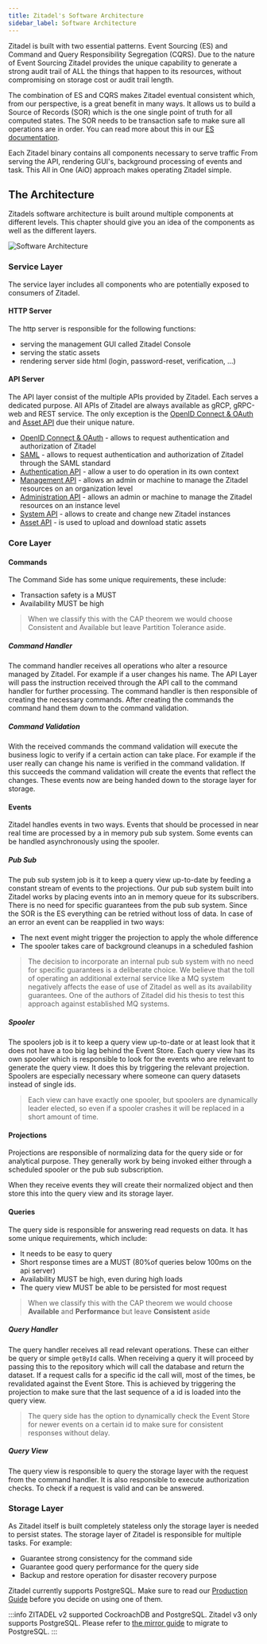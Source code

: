 ```yaml
---
title: Zitadel's Software Architecture
sidebar_label: Software Architecture
---
```


Zitadel is built with two essential patterns. Event Sourcing (ES) and Command and Query Responsibility Segregation (CQRS). 
Due to the nature of Event Sourcing Zitadel provides the unique capability to generate a strong audit trail of ALL the things that happen to its resources, without compromising on storage cost or audit trail length.

The combination of ES and CQRS makes Zitadel eventual consistent which, from our perspective, is a great benefit in many ways. 
It allows us to build a Source of Records (SOR) which is the one single point of truth for all computed states. 
The SOR needs to be transaction safe to make sure all operations are in order.
You can read more about this in our [ES documentation](../eventstore/overview).

Each Zitadel binary contains all components necessary to serve traffic
From serving the API, rendering GUI's, background processing of events and task.
This All in One (AiO) approach makes operating Zitadel simple. 

## The Architecture

Zitadels software architecture is built around multiple components at different levels.
This chapter should give you an idea of the components as well as the different layers.

![Software Architecture](/img/zitadel_software_architecture.png)

### Service Layer

The service layer includes all components who are potentially exposed to consumers of Zitadel.

#### HTTP Server

The http server is responsible for the following functions:

- serving the management GUI called Zitadel Console
- serving the static assets
- rendering server side html (login, password-reset, verification, ...)

#### API Server

The API layer consist of the multiple APIs provided by Zitadel. Each serves a dedicated purpose.
All APIs of Zitadel are always available as gRCP, gRPC-web and REST service. 
The only exception is the [OpenID Connect & OAuth](/apis/openidoauth/endpoints) and [Asset API](/apis/introduction#assets) due their unique nature.

- [OpenID Connect & OAuth](/apis/openidoauth/endpoints) - allows to request authentication and authorization of Zitadel
- [SAML](/apis/saml/endpoints) - allows to request authentication and authorization of Zitadel through the SAML standard
- [Authentication API](/apis/introduction#authentication) - allow a user to do operation in its own context
- [Management API](/apis/introduction#management) - allows an admin or machine to manage the Zitadel resources on an organization level
- [Administration API](/apis/introduction#administration) - allows an admin or machine to manage the Zitadel resources on an instance level
- [System API](/apis/introduction#system) - allows to create and change new Zitadel instances
- [Asset API](/apis/introduction#assets) - is used to upload and download static assets

### Core Layer

#### Commands

The Command Side has some unique requirements, these include:

- Transaction safety is a MUST
- Availability MUST be high

> When we classify this with the CAP theorem we would choose Consistent and Available but leave Partition Tolerance aside.

##### Command Handler

The command handler receives all operations who alter a resource managed by Zitadel.
For example if a user changes his name. The API Layer will pass the instruction received through the API call to the command handler for further processing.
The command handler is then responsible of creating the necessary commands.
After creating the commands the command hand them down to the command validation.

##### Command Validation

With the received commands the command validation will execute the business logic to verify if a certain action can take place.
For example if the user really can change his name is verified in the command validation.
If this succeeds the command validation will create the events that reflect the changes.
These events now are being handed down to the storage layer for storage.

#### Events

Zitadel handles events in two ways. 
Events that should be processed in near real time are processed by a in memory pub sub system.
Some events can be handled asynchronously using the spooler.

##### Pub Sub

The pub sub system job is it to keep a query view up-to-date by feeding a constant stream of events to the projections.
Our pub sub system built into Zitadel works by placing events into an in memory queue for its subscribers.
There is no need for specific guarantees from the pub sub system. Since the SOR is the ES everything can be retried without loss of data.
In case of an error an event can be reapplied in two ways:

- The next event might trigger the projection to apply the whole difference
- The spooler takes care of background cleanups in a scheduled fashion

> The decision to incorporate an internal pub sub system with no need for specific guarantees is a deliberate choice.
> We believe that the toll of operating an additional external service like a MQ system negatively affects the ease of use of Zitadel as well as its availability guarantees.
> One of the authors of Zitadel did his thesis to test this approach against established MQ systems.

##### Spooler

The spoolers job is it to keep a query view up-to-date or at least look that it does not have a too big lag behind the Event Store.
Each query view has its own spooler which is responsible to look for the events who are relevant to generate the query view. It does this by triggering the relevant projection.
Spoolers are especially necessary where someone can query datasets instead of single ids.

> Each view can have exactly one spooler, but spoolers are dynamically leader elected, so even if a spooler crashes it will be replaced in a short amount of time.

#### Projections

Projections are responsible of normalizing data for the query side or for analytical purpose.
They generally work by being invoked either through a scheduled spooler or the pub sub subscription.

When they receive events they will create their normalized object and then store this into the query view and its storage layer.

#### Queries

The query side is responsible for answering read requests on data.
It has some unique requirements, which include:

- It needs to be easy to query
- Short response times are a MUST (80%of queries below 100ms on the api server)
- Availability MUST be high, even during high loads
- The query view MUST be able to be persisted for most request

> When we classify this with the CAP theorem we would choose **Available** and **Performance** but leave **Consistent** aside

##### Query Handler

The query handler receives all read relevant operations. These can either be query or simple `getById` calls.
When receiving a query it will proceed by passing this to the repository which will call the database and return the dataset.
If a request calls for a specific id the call will, most of the times, be revalidated against the Event Store. 
This is achieved by triggering the projection to make sure that the last sequence of a id is loaded into the query view.

> The query side has the option to dynamically check the Event Store for newer events on a certain id to make sure for consistent responses without delay.

##### Query View

The query view is responsible to query the storage layer with the request from the command handler.
It is also responsible to execute authorization checks. To check if a request is valid and can be answered.

### Storage Layer

As Zitadel itself is built completely stateless only the storage layer is needed to persist states.
The storage layer of Zitadel is responsible for multiple tasks. For example:

- Guarantee strong consistency for the command side
- Guarantee good query performance for the query side
- Backup and restore operation for disaster recovery purpose

Zitadel currently supports PostgreSQL.
Make sure to read our [Production Guide](/docs/self-hosting/manage/production#prefer-postgresql) before you decide on using one of them.

:::info
ZITADEL v2 supported CockroachDB and PostgreSQL. Zitadel v3 only supports PostgreSQL. Please refer to [the mirror guide](cli/mirror) to migrate to PostgreSQL.
:::